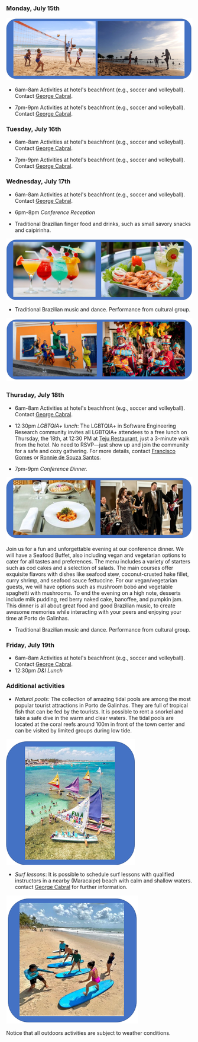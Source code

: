 ### Monday, July 15th


![bale-fse2.jpeg](https://github.com/unknown-user1234/misc/blob/main/fut_e_volei_fse.png?raw=true)

- 6am-8am Activities at hotel's beachfront (e.g., soccer and volleyball). Contact  [George Cabral](https://geocabral.github.io).

- 7pm-9pm Activities at hotel's beachfront (e.g., soccer and volleyball). Contact  [George Cabral](https://geocabral.github.io).

### Tuesday, July 16th

- 6am-8am Activities at hotel's beachfront (e.g., soccer and volleyball). Contact  [George Cabral](https://geocabral.github.io).

- 7pm-9pm Activities at hotel's beachfront (e.g., soccer and volleyball). Contact  [George Cabral](https://geocabral.github.io).

### Wednesday, July 17th

- 6am-8am Activities at hotel's beachfront (e.g., soccer and volleyball). Contact  [George Cabral](https://geocabral.github.io).

- 6pm-8pm *Conference Reception*

- Traditional Brazilian finger food and drinks, such as small savory snacks and caipirinha.

![Drinks](https://github.com/unknown-user1234/misc/blob/main/cocktail_fse.png?raw=true)


- Traditional Brazilian music and dance. Performance from cultural group.


![bale-fse2.jpeg](https://github.com/unknown-user1234/misc/blob/main/bale_fse.png?raw=true)



### Thursday, July 18th

- 6am-8am Activities at hotel's beachfront (e.g., soccer and volleyball). Contact  [George Cabral](https://geocabral.github.io).

- 12:30pm *LGBTQIA+ lunch*: The LGBTQIA+ in Software Engineering Research community invites all LGBTQIA+ attendees to a free lunch on Thursday, the 18th, at 12:30 PM at [Teju Restaurant](https://www.instagram.com/tejugastronomia/), just a 3-minute walk from the hotel. No need to RSVP—just show up and join the community for a safe and cozy gathering. For more details, contact [Francisco Gomes](https://www.chalmers.se/en/persons/gomesf/) or [Ronnie de Souza Santos](https://www.drdesouzasantos.ca).


- 7pm-9pm *Conference Dinner.* 

 ![Dinner](https://github.com/unknown-user1234/misc/blob/main/dinner_fse.png?raw=true)

 Join us for a fun and unforgettable evening at our conference dinner. We will have a Seafood Buffet, also including vegan and vegetarian options to cater for all tastes and preferences. The menu includes a variety of starters such as cod cakes and a selection of salads. The main courses offer exquisite flavors with dishes like seafood stew, coconut-crusted hake fillet, curry shrimp, and seafood sauce fettuccine. For our vegan/vegetarian guests, we will have options such as mushroom bobó and vegetable spaghetti with mushrooms. To end the evening on a high note, desserts include milk pudding, red berry naked cake, banoffee, and pumpkin jam. This dinner is all about great food and good Brazilian music, to create awesome memories while interacting with your peers and enjoying your time at Porto de Galinhas.

- Traditional Brazilian music and dance. Performance from cultural group.

### Friday, July 19th

- 6am-8am Activities at hotel's beachfront (e.g., soccer and volleyball). Contact  [George Cabral](https://geocabral.github.io).
- 12:30pm *D&I Lunch*

### Additional activities

- *Natural pools:* The collection of amazing tidal pools are among the most popular tourist attractions in Porto de Galinhas. They are full of tropical fish that can be fed by the tourists. It is possible to rent a snorkel and take a safe dive in the warm and clear waters. The tidal pools are located at the coral reefs around 100m in front of the town center and can be visited by limited groups during low tide.

![bale-fse2.jpeg](https://github.com/unknown-user1234/misc/blob/main/pools_fse.png?raw=true)

- *Surf lessons*: It is possible to schedule surf lessons with qualified instructors in a nearby (Maracaipe) beach with calm and shallow waters. contact [George Cabral](https://geocabral.github.io) for further information.

![surf](https://github.com/unknown-user1234/misc/blob/main/surf2_fse.png?raw=true)

Notice that all outdoors activities are subject to weather conditions.